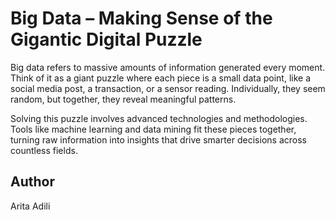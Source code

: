
# Big Data – Making Sense of the Gigantic Digital Puzzle
    
Big data refers to massive amounts of information generated every moment. Think of it as a giant puzzle where each piece is a small data point, like a social media post, a transaction, or a sensor reading. Individually, they seem random, but together, they reveal meaningful patterns.

Solving this puzzle involves advanced technologies and methodologies. Tools like machine learning and data mining fit these pieces together, turning raw information into insights that drive smarter decisions across countless fields. 


## Author
Arita Adili
